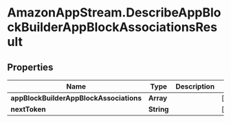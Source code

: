 # AmazonAppStream.DescribeAppBlockBuilderAppBlockAssociationsResult

## Properties

Name | Type | Description | Notes
------------ | ------------- | ------------- | -------------
**appBlockBuilderAppBlockAssociations** | **Array** |  | [optional] 
**nextToken** | **String** |  | [optional] 


